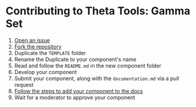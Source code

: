 # Contributing to Theta Tools: Gamma Set

1. [Open an issue](https://github.com/theta-tools/gamma-set/issues/new/choose)
2. [Fork the repository](https://github.com/theta-tools/gamma-set/fork)
3. Duplicate the `TEMPLATE` folder
4. Rename the Duplicate to your component's name
5. Read and follow the `README.md` in the new component folder
6. Develop your component
7. Submit your component, along with the `documentation.md` via a pull request
8. [Follow the steps to add your component to the docs](https://theta-tools.github.io/main/contributing)
9. Wait for a moderator to approve your component
